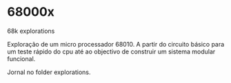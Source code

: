 # 68000x
68k explorations

Exploração de um micro processador 68010. A partir do circuito básico para um teste rápido do cpu até ao objectivo de construir um sistema modular funcional.  

Jornal no folder explorations.  
